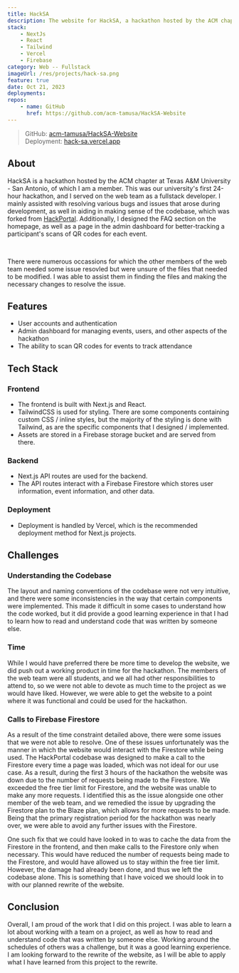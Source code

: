 ```yaml
---
title: HackSA
description: The website for HackSA, a hackathon hosted by the ACM chapter at Texas A&M University - San Antonio.
stack:
    - NextJs
    - React
    - Tailwind
    - Vercel
    - Firebase
category: Web -- Fullstack
imageUrl: /res/projects/hack-sa.png
feature: true
date: Oct 21, 2023
deployments:
repos:
    - name: GitHub
      href: https://github.com/acm-tamusa/HackSA-Website
---
```


> GitHub: [acm-tamusa/HackSA-Website](https://github.com/acm-tamusa/HackSA-Website)  
> Deployment: [hack-sa.vercel.app](https://hack-sa.vercel.app/)

## About

HackSA is a hackathon hosted by the ACM chapter at Texas A&M University - San Antonio, of which I am a member. This was our
university's first 24-hour hackathon, and I served on the web team as a fullstack developer. I mainly assisted with resolving
various bugs and issues that arose during development, as well in aiding in making sense of the codebase, which was forked from
[HackPortal](https://github.com/acmutd/hackportal). Additionally, I designed the FAQ section on the homepage, as well as a page
in the admin dashboard for better-tracking a participant's scans of QR codes for each event.

<br />

There were numerous occassions for which the other members of the web team needed some issue resovled but were unsure of the files
that needed to be modified. I was able to assist them in finding the files and making the necessary changes to resolve the issue.

## Features

- User accounts and authentication
- Admin dashboard for managing events, users, and other aspects of the hackathon
- The ability to scan QR codes for events to track attendance

## Tech Stack

### Frontend

- The frontend is built with Next.js and React.
- TailwindCSS is used for styling. There are some components containing custom CSS / inline styles, but the majority of the
  styling is done with Tailwind, as are the specific components that I designed / implemented.
- Assets are stored in a Firebase storage bucket and are served from there.

### Backend

- Next.js API routes are used for the backend.
- The API routes interact with a Firebase Firestore which stores user information, event information, and other data.

### Deployment

- Deployment is handled by Vercel, which is the recommended deployment method for Next.js projects.

## Challenges

### Understanding the Codebase

The layout and naming conventions of the codebase were not very intuitive, and there were some inconsistencies in the way that
certain components were implemented. This made it difficult in some cases to understand how the code worked, but it did provide
a good learning experience in that I had to learn how to read and understand code that was written by someone else.

### Time

While I would have preferred there be more time to develop the website, we did push out a working product in time for the hackathon.
The members of the web team were all students, and we all had other responsibilities to attend to, so we were not able to devote
as much time to the project as we would have liked. However, we were able to get the website to a point where it was functional
and could be used for the hackathon.

### Calls to Firebase Firestore

As a result of the time constraint detailed above, there were some issues that we were not able to resolve. One of these issues
unfortunately was the manner in which the website would interact with the Firestore while being used. The HackPortal codebase
was designed to make a call to the Firestore every time a page was loaded, which was not ideal for our use case. As a result,
during the first 3 hours of the hackathon the website was down due to the number of requests being made to the Firestore. We
exceeded the free tier limit for Firestore, and the website was unable to make any more requests. I identified this as the issue
alongside one other member of the web team, and we remedied the issue by upgrading the Firestore plan to the Blaze plan, which
allows for more requests to be made. Being that the primary registration period for the hackathon was nearly over, we were able
to avoid any further issues with the Firestore.

One such fix that we could have looked in to was to cache the data from the Firestore in the frontend, and then make calls to
the Firestore only when necessary. This would have reduced the number of requests being made to the Firestore, and would have
allowed us to stay within the free tier limit. However, the damage had already been done, and thus we left the codebase alone.
This is something that I have voiced we should look in to with our planned rewrite of the website.

## Conclusion

Overall, I am proud of the work that I did on this project. I was able to learn a lot about working with a team on a project,
as well as how to read and understand code that was written by someone else. Working around the schedules of others was a
challenge, but it was a good learning experience. I am looking forward to the rewrite of the website, as I will be able to
apply what I have learned from this project to the rewrite.
